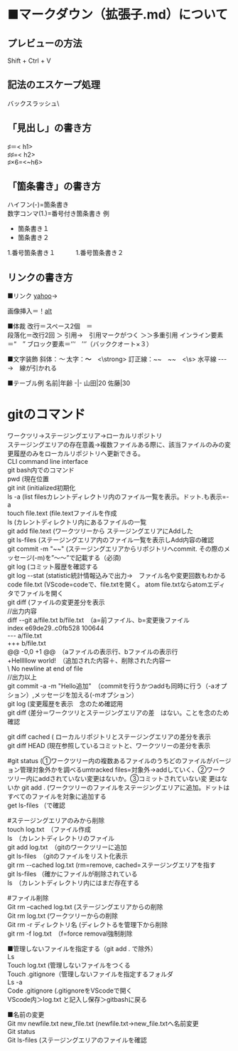 # ■マークダウン（拡張子.md）について  
## プレビューの方法
Shift + Ctrl + V  
## 記法のエスケープ処理　　
バックスラッシュ\  
## 「見出し」の書き方
♯＝< h1>  
♯♯=< h2>  
♯×6=<~h6>  

## 「箇条書き」の書き方
ハイフン(\-)=箇条書き  
数字コンマ(1.)=番号付き箇条書き
例
- 箇条書き１　　　
- 箇条書き２　　　
  
1.番号箇条書き１　　　
1.番号箇条書き２　　　

## リンクの書き方
■リンク
[yahoo](https:~.co.jp)→　<p><a href=”https:~.jp”></a><p>
画像挿入＝！[alt](https:~.pmg)

■体裁
改行＝スペース2個　＝<br>
段落化＝改行2回
＞ 引用→　引用マークがつく
＞＞多重引用
インライン要素＝“　”
ブロック要素＝‘’‘　’‘’（バッククオート×３）

■文字装飾
斜体：*～*
太字：**～**　<\strong>
訂正線：\~~　\~~　<\s>
水平線
--- →　線が引かれる

■テーブル例
名前|年齢
-|-
山田|20
佐藤|30

# gitのコマンド　　
ワークツリ→ステージングエリア→ローカルリポジトリ  
ステージングエリアの存在意義→複数ファイルある際に、該当ファイルのみの変更履歴のみをローカルリポジトリへ更新できる。  
CLI command line interface  
git bash内でのコマンド  
pwd (現在位置    
git init (initialized初期化  
ls -a (list filesカレントディレクトリ内のファイル一覧を表示。ドット.も表示=-a  
touch file.text (file.textファイルを作成  
ls (カレントディレクトリ内にあるファイルの一覧  
git add file.text (ワークツリーから ステージングエリアにAddした  
git ls-files (ステージングエリア内のファイル一覧を表示しAdd内容の確認  
git commit -m "~~" (ステージングエリアからリポジトリへcommit. その際のメッセージ(-m)を”～～”で記載する（必須)  
git log (コミット履歴を確認する  
git log --stat (statistic統計情報込みで出力→　ファイル名や変更回数もわかる  
code file.txt (VScode=codeで、file.txtを開く。 atom file.txtならatomエディタでファイルを開く  
git diff (ファイルの変更差分を表示  
//出力内容  
diff --git a/file.txt b/file.txt　（a=前ファイル、b=変更後ファイル  
index e69de29..c0fb528 100644  
--- a/file.txt  
+++ b/file.txt  
@@ -0,0 +1 @@　（aファイルの表示行、bファイルの表示行  
+Helllllow world!　（追加された内容＋、削除された内容ー  
\ No newline at end of file  
//出力以上  
git commit -a -m "Hello追加"　（commitを行うかつaddも同時に行う（-aオプション）,メッセージを加える(-mオプション）  
git log (変更履歴を表示　念のため確認用  
git diff (差分＝ワークツリとステージングエリアの差　はない。ことを念のため確認  

git diff cached ( ローカルリポジトリとステージングエリアの差分を表示  
git diff HEAD (現在参照しているコミットと、ワークツリーの差分を表示  

#git status (➀ワークツリー内の複数あるファイルのうちどのファイルがバージョン管理対象外かを調べるumtracked files=対象外→addしていく、②ワークツリー内にaddされていない変更はないか。③コミットされていない変  更はないか
git add . (ワークツリーのファイルをステージングエリアに追加。ドットはすべてのファイルを対象に追加する  
get ls-files （で確認  

#ステージングエリアのみから削除  
touch log.txt　（ファイル作成  
ls　（カレントディレクトリのファイル  
git add log.txt　（gitのワークツリーに追加  
git ls-files　（gitのファイルをリスト化表示  
git rm --cached log.txt (rm=remove, cached=ステージングエリアを指す  
git ls-files （確かにファイルが削除されている  
ls　（カレントディレクトリ内にはまだ存在する  

#ファイル削除  
Git rm –cached log.txt (ステージングエリアからの削除  
Git rm log.txt (ワークツリーからの削除  
Git rm -r ディレクトリ名 (ディレクトるを管理下から削除  
git rm -f log.txt　（f=force removal強制削除  

■管理しないファイルを指定する（git add . で除外）  
Ls  
Touch log.txt (管理しないファイルをつくる  
Touch .gitignore（管理しないファイルを指定するフォルダ  
Ls -a  
Code .gitignore (.gitignoreをVScodeで開く  
VScode内＞log.txt と記入し保存＞gitbashに戻る  
  
■名前の変更  
Git mv newfile.txt new_file.txt (newfile.txt→new_file.txtへ名前変更  
Git status  
Git ls-files (ステージングエリアのファイルを確認  


